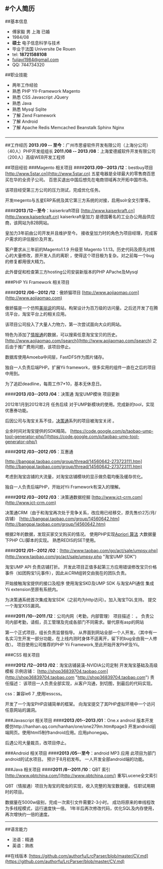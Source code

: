 #个人简历
----------------------------

##基本信息
- 傅家毅 男 上海 已婚
- 1984/08
- **硕士** 电子信息科学与技术
- 毕业于法国 Universite De Rouen
- tel: **18721588108**
- fujiayi1984@gmail.com
- QQ: 744734320

##职业技能
- 两年工作经验
- 熟悉 PHP YII-Framework Magento
- 熟悉 CSS Javascript JQuery
- 熟悉 Java
- 熟悉 Mysql Sqlite
- 了解 Zend Framework
- 了解 Android
- 了解 Apache Redis Memcached Beanstalk Sphinx Nginx 


###
-----------------------------------------------------------------
##工作经历
**2013 /09 -- 至今**：广州市思睿软件开发有限公司（上海分公司）（40人）PHP开发组组长
**2011 /08 -- 2013 /08**：上海爱德威软件开发有限公司（200人）高级WEB开发工程师

##项目经验
###Magento 相关项目
####**2013 /09--2013 /12**：bestbuy项目 [http://www.5star.cn](http://www.5star.cn)
五星电器是全球最大的零售商百思买在华的全资子公司。
百思买退出中国后想先在电商领域再次开拓中国市场。

该项目经受第三方公司的压力测试，完成优化任务。

开发megento与五星ERP系统及其它第三方系统的对接，启用solr全文引擎等。

####**2013 /12--至今**：kaiserkraft项目 [http://www.kaiserkraft.cn](http://www.kaiserkraft.cn)
kaiserkraft皇加力 是德国著名的工业办公用品供应商，该网站为B2B网站。

皇加力3年前由公司开发并且维护至今。
接收皇加力时的角色为项目经理，完成客户需求的评估报价及开发。

客户要求从三年前的Magento1.1.9 升级至 Magento 1.1.13。历史代码及原先对核心的大量修改，原开发人员的离职 ，使得这个项目极为复杂。对之前每一个bug的修复都用很大精力。

此外督促和检查第三方hosting公司安装新版本的PHP APache及Mysql 

###PHP Yii Framework 相关项目

####**2012 /06--2012 /12**：傲娇猫项目 [http://www.aojiaomao.com](http://www.aojiaomao.com)

傲娇猫是一个仿照[美丽说](http://www.meilishuo.com "美丽说")的网站，构架设计为百万级的访问量。之后还开发了在腾讯平台，淘宝平台上的相关应用。

该项目公司投入了大量人力物力，第一次尝试面向大众的网站。

特色为添加了[情报通](http://www.qbtchina.com/)的数据，可以搜索任意淘宝宝贝的历史。[http://www.aojiaomao.com/isearch](http://www.aojiaomao.com/isearch)
之后由于推广费用问题，该项目停止。

数据库使用Amoeba中间层，FastDFS作为图片储存。

独自一人负责后端PHP。扩展Yii framework，很多实用的组件一直在之后的项目中用到。

为了追赶deadline，每周工作7*10，基本无休息日。

####**2013 /03--2013 /04**：决策通 淘宝UMP模块 项目更新

2012年1月到2012年2月 任务后续
对于UMP新模块的使用。完成新的tool，实现优惠券功能。

后因公司与淘宝关系不佳，[决策通](http://www.jct-crm.com "决策通")系列的项目被淘宝关闭
。

业余时间对淘宝提供的SDK精简。
[https://code.google.com/p/taobao-ump-tool-generator-php/](https://code.google.com/p/taobao-ump-tool-generator-php/)

####**2012 /03--2012 /05**：互惠通

[http://bangpai.taobao.com/group/thread/14560642-273723111.htm](http://bangpai.taobao.com/group/thread/14560642-273723111.htm)

考虑到淘宝店铺的大流量，对淘宝店铺模块的显示做负载均衡及缓存优化。

独自一人负责后端PHP，开始对Yii Framework有深入的理解。

####**2012 /03--2012 /03**：决策通数据挖掘 [http://www.jct-crm.com](http://www.jct-crm.com)

决策通CRM（由于和淘宝再次处于竞争关系，改应用已经移交，原先售价2万/月/店铺）
[http://bangpai.taobao.com/group/14560642.htm](http://bangpai.taobao.com/group/14560642.htm)

根据2年的数据，发现买家交叉购买的情况。
使用PHP实现[Apriori 算法](http://en.wikipedia.org/wiki/Apriori_algorithm "Apriori 算法")
大数据量下PHP CLI脚本的实现。
熟悉REDIS的SET使用。

####**2012 /01--2012 /02**：[http://www.taobao.com/go/act/sale/umpsy.php](http://www.taobao.com/go/act/sale/umpsy.php "淘宝UMP SDK")

淘宝UMP API 负责店铺打折。
开发此项目正值多起第三方应用错误修改宝贝价格事件（如团购宝1元事件），因此从CRM组转交由我在的团队负责。

开始接触淘宝提供的接口及程序
使用淘宝SKD及UMP SDK 与淘宝API通信
集成Yii extension至原有系统内。

为决策通系统首次集成淘宝SDK（之前均为http访问）。加入淘宝TQL支持。
提交一个淘宝XSS漏洞。

####**2011 /10--2011 /12**：公司内网（考勤，内部管理）
项目描述：   。
负责公司内部考勤，请假，员工管理及完成各部门不同需求。替代原有asp的网站

第一个正式项目，组长负责监督指导。
从界面到网站全部一个人开发。（其中有一名实习生开发一部分功能，在上线内测时身体不适离开，留下的bug全由我一人修改）。
项目使用公司推荐的PHP Yii Framework,至此开始开发PHP及Yii。

###CSS 相关项目

####**2012 /12--2013 /02**：淘宝店铺装潢-NVIDIA公司定制
开发淘宝基础及高级模板
示例店铺：
[http://shop36839704.taobao.com](http://shop36839704.taobao.com "http://shop36839704.taobao.com")
责任描述：   该项目一人负责全部实现，从客户沟通，到切图，到最后的代码实现。

css：兼容ie6 7 ,使用lesscss。

开发了一个淘宝PHP店铺简单的框架。
向淘宝提交了其PHP虚拟环境中一个访问任意网站的漏洞。

###Javascript 相关项目
####**2013 /01--2013 /01**：One.x android 版本开发
模仿http://hanhan.qq.com/hanhan/one/one279m.htm#page3
开发android前端网页。使用html5制作android应用。应用phonegap。

后遇公司大量裁员，改项目停止。


###Android 相关项目
####**2013 /05--至今**：android MP3 应用
此项目为部门android的试水项目。
预计于8月初发布。
一人开发全部android端的功能。

###Java 相关项目
####**2011 /8--2011 /10**：QBT 索引 [http://www.qbtchina.com/](http://www.qbtchina.com/)
重写Lucene全文索引

QBT（情报通）项目为淘宝的爬虫的实现，收入完整的淘宝数据量。
任职试用期时的项目。

数据量在5000w级别，完成一次索引文件需要2-3小时。
成功将原来的单线程改为多线程模式，运行速度快一倍。
1年半后再次修改代码，优化SQL及内存使用，再次增快约一倍的速度。

-------------------------------------------------------------------
##语言能力
- 法语：精通
- 英语：熟练

##在线版本
[https://github.com/authorfu/LrcParser/blob/master/CV.md](https://github.com/authorfu/LrcParser/blob/master/CV.md)

